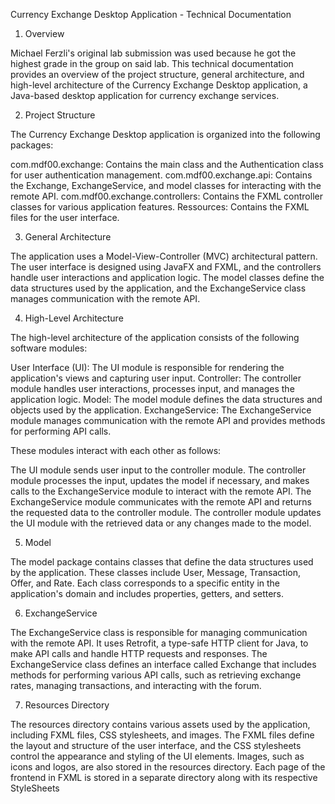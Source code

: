Currency Exchange Desktop Application - Technical Documentation

1. Overview

Michael Ferzli's original lab submission was used because he got the highest grade in the group on said lab.
This technical documentation provides an overview of the project structure, general architecture, and high-level architecture of the Currency Exchange Desktop application, a Java-based desktop application for currency exchange services.

2. Project Structure

The Currency Exchange Desktop application is organized into the following packages:

com.mdf00.exchange: Contains the main class and the Authentication class for user authentication management.
com.mdf00.exchange.api: Contains the Exchange, ExchangeService, and model classes for interacting with the remote API.
com.mdf00.exchange.controllers: Contains the FXML controller classes for various application features.
Ressources: Contains the FXML files for the user interface.

3. General Architecture

The application uses a Model-View-Controller (MVC) architectural pattern. The user interface is designed using JavaFX and FXML, and the controllers handle user interactions and application logic. The model classes define the data structures used by the application, and the ExchangeService class manages communication with the remote API.

4. High-Level Architecture

The high-level architecture of the application consists of the following software modules:

User Interface (UI): The UI module is responsible for rendering the application's views and capturing user input.
Controller: The controller module handles user interactions, processes input, and manages the application logic.
Model: The model module defines the data structures and objects used by the application.
ExchangeService: The ExchangeService module manages communication with the remote API and provides methods for performing API calls.

These modules interact with each other as follows:

The UI module sends user input to the controller module.
The controller module processes the input, updates the model if necessary, and makes calls to the ExchangeService module to interact with the remote API.
The ExchangeService module communicates with the remote API and returns the requested data to the controller module.
The controller module updates the UI module with the retrieved data or any changes made to the model.

5. Model

The model package contains classes that define the data structures used by the application. These classes include User, Message, Transaction, Offer, and Rate. Each class corresponds to a specific entity in the application's domain and includes properties, getters, and setters.

6. ExchangeService

The ExchangeService class is responsible for managing communication with the remote API. It uses Retrofit, a type-safe HTTP client for Java, to make API calls and handle HTTP requests and responses. The ExchangeService class defines an interface called Exchange that includes methods for performing various API calls, such as retrieving exchange rates, managing transactions, and interacting with the forum.

7. Resources Directory

The resources directory contains various assets used by the application, including FXML files, CSS stylesheets, and images. The FXML files define the layout and structure of the user interface, and the CSS stylesheets control the appearance and styling of the UI elements. Images, such as icons and logos, are also stored in the resources directory. Each page of the frontend in FXML is stored in a separate directory along with its respective StyleSheets

